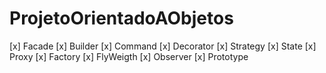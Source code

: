 # ProjetoOrientadoAObjetos

[x] Facade
[x] Builder
[x] Command
[x] Decorator
[x] Strategy
[x] State
[x] Proxy
[x] Factory
[x] FlyWeigth
[x] Observer
[x] Prototype